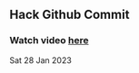 
 ## Hack Github Commit 
 ### Watch video <a href="https://www.youtube.com">here</a> 
 Sat 28 Jan 2023 
